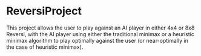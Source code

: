 # ReversiProject
This project allows the user to play against an AI player in either 4x4 or 8x8 Reversi, with the AI player using either the traditional minimax or a heuristic minimax algorithm to play optimally against the user (or near-optimally in the case of heuristic minimax).
